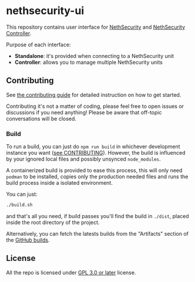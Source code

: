 # nethsecurity-ui

This repository contains user interface for [NethSecurity](https://github.com/NethServer/nethsecurity) and [NethSecurity Controller](https://github.com/NethServer/nethsecurity-controller).

Purpose of each interface:

- **Standalone**: it's provided when connecting to a NethSecurity unit
- **Controller**: allows you to manage multiple NethSecurity units

## Contributing

See [the contributing guide](CONTRIBUTING.md) for detailed instruction on how to get started.

Contributing it's not a matter of coding, please feel free to open issues or discussions if you need anything! Please be aware that off-topic conversations will be closed.

### Build

To run a build, you can just do `npm run build` in whichever development instance you want ([see CONTRIBUTING](CONTRIBUTING.md)). However, the build is influenced by your ignored local files and possibly unsynced `node_modules`.

A containerized build is provided to ease this process, this will only need `podman` to be installed, copies only the production needed files and runs the build process inside a isolated environment.

You can just:

```bash
./build.sh
```

and that's all you need, if build passes you'll find the build in `./dist`, placed inside the root directory of the project.

Alternatively, you can fetch the latests builds from the "Artifacts" section of the [GitHub builds](https://github.com/NethServer/nethsecurity-ui/actions/workflows/build.yml).

## License

All the repo is licensed under [GPL 3.0 or later](LICENSE) license.
